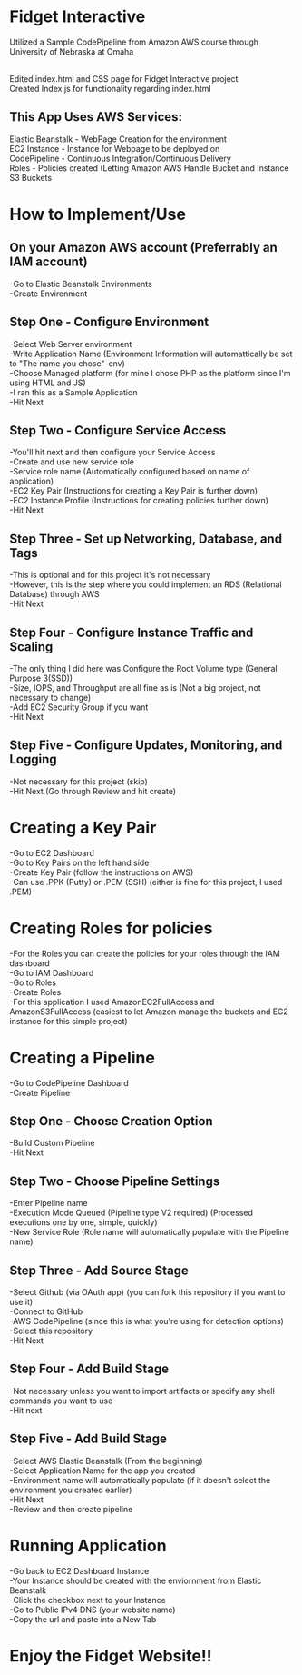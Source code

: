 # Fidget Interactive
Utilized a Sample CodePipeline from Amazon AWS course through University of Nebraska at Omaha <br /><br />

Edited index.html and CSS page for Fidget Interactive project <br />
Created Index.js for functionality regarding index.html

## This App Uses AWS Services:
Elastic Beanstalk - WebPage Creation for the environment <br />
EC2 Instance - Instance for Webpage to be deployed on <br />
CodePipeline - Continuous Integration/Continuous Delivery <br />
Roles - Policies created (Letting Amazon AWS Handle Bucket and Instance <br />
S3 Buckets

# How to Implement/Use
## On your Amazon AWS account (Preferrably an IAM account)
-Go to Elastic Beanstalk Environments <br />
-Create Environment 

## Step One - Configure Environment
-Select Web Server environment <br />
-Write Application Name (Environment Information will automattically be set to "The name you chose"-env) <br />
-Choose Managed platform (for mine I chose PHP as the platform since I'm using HTML and JS) <br />
-I ran this as a Sample Application <br />
-Hit Next

## Step Two - Configure Service Access
-You'll hit next and then configure your Service Access <br /> 
-Create and use new service role <br />
-Service role name (Automatically configured based on name of application) <br />
-EC2 Key Pair (Instructions for creating a Key Pair is further down) <br />
-EC2 Instance Profile (Instructions for creating policies further down) <br />
-Hit Next

## Step Three - Set up Networking, Database, and Tags
-This is optional and for this project it's not necessary <br />
-However, this is the step where you could implement an RDS (Relational Database) through AWS <br />
-Hit Next

## Step Four - Configure Instance Traffic and Scaling
-The only thing I did here was Configure the Root Volume type (General Purpose 3(SSD)) <br />
-Size, IOPS, and Throughput are all fine as is (Not a big project, not necessary to change) <br />
-Add EC2 Security Group if you want <br />
-Hit Next

## Step Five - Configure Updates, Monitoring, and Logging
-Not necessary for this project (skip) <br />
-Hit Next (Go through Review and hit create)

# Creating a Key Pair
-Go to EC2 Dashboard <br />
-Go to Key Pairs on the left hand side <br />
-Create Key Pair (follow the instructions on AWS) <br />
-Can use .PPK (Putty) or .PEM (SSH) (either is fine for this project, I used .PEM)

# Creating Roles for policies
-For the Roles you can create the policies for your roles through the IAM dashboard <br />
-Go to IAM Dashboard <br />
-Go to Roles <br />
-Create Roles <br />
-For this application I used AmazonEC2FullAccess and AmazonS3FullAccess (easiest to let Amazon manage the buckets and EC2 instance for this simple project)

# Creating a Pipeline
-Go to CodePipeline Dashboard <br />
-Create Pipeline

## Step One - Choose Creation Option
-Build Custom Pipeline <br />
-Hit Next

## Step Two - Choose Pipeline Settings
-Enter Pipeline name <br />
-Execution Mode Queued (Pipeline type V2 required) (Processed executions one by one, simple, quickly) <br />
-New Service Role (Role name will automatically populate with the Pipeline name)

## Step Three - Add Source Stage
-Select Github (via OAuth app) (you can fork this repository if you want to use it) <br />
-Connect to GitHub <br />
-AWS CodePipeline (since this is what you're using for detection options) <br />
-Select this repository <br />
-Hit Next

## Step Four - Add Build Stage
-Not necessary unless you want to import artifacts or specify any shell commands you want to use <br />
-Hit next

## Step Five - Add Build Stage
-Select AWS Elastic Beanstalk (From the beginning) <br />
-Select Application Name for the app you created <br />
-Environment name will automatically populate (if it doesn't select the environment you created earlier) <br />
-Hit Next <br />
-Review and then create pipeline

# Running Application
-Go back to EC2 Dashboard Instance <br />
-Your Instance should be created with the enviornment from Elastic Beanstalk <br />
-Click the checkbox next to your Instance <br />
-Go to Public IPv4 DNS (your website name) <br />
-Copy the url and paste into a New Tab

# Enjoy the Fidget Website!!

